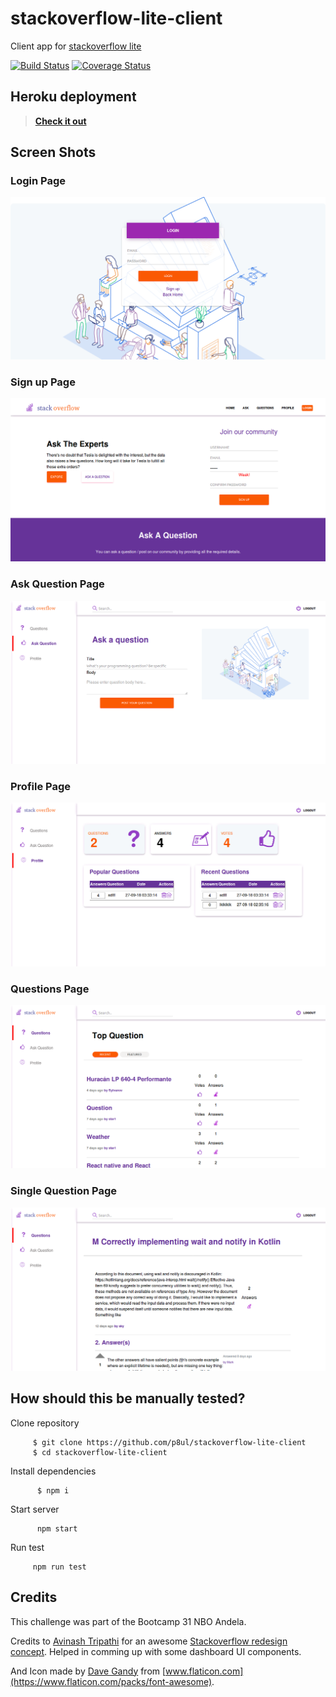 # stackoverflow-lite-client
Client app for [stackoverflow lite](https://github.com/p8ul/stackoverflow-lite/)

[![Build Status](https://travis-ci.org/p8ul/stackoverflow-lite-client.svg?branch=develop)](https://travis-ci.org/p8ul/stackoverflow-lite-client) 
[![Coverage Status](https://coveralls.io/repos/github/p8ul/stackoverflow-lite-client/badge.svg?branch=develop)](https://coveralls.io/github/p8ul/stackoverflow-lite-client?branch=develop)
## Heroku deployment
> **[Check it out](https://stackoverflow-client.herokuapp.com/)**

## Screen Shots
### Login Page
![Login page](/screenshots/login.png?raw=true "Login")

### Sign up Page
![Sign Up](/screenshots/signup.png?raw=true "Signup")

### Ask Question Page
![Ask Question](/screenshots/ask.png?raw=true "Ask question")

### Profile Page
![Profile](/screenshots/profile.png?raw=true "Profile")

### Questions Page
![Questions Page](/screenshots/questions.png?raw=true "Questions")

### Single Question Page
![Single Question](/screenshots/question.png?raw=true "Single Question")



## How should this be manually tested?
Clone repository
```
     $ git clone https://github.com/p8ul/stackoverflow-lite-client
     $ cd stackoverflow-lite-client
```

Install dependencies
```
      $ npm i
```
Start server
```
      npm start
```
Run test
 ```
      npm run test
```
## Credits
This challenge was part of the Bootcamp 31 NBO Andela.

Credits to [Avinash Tripathi](https://dribbble.com/nashatwork) for an awesome [Stackoverflow redesign concept](https://dribbble.com/shots/2876030-Stackoverflow-redesign?_=1535432246078&utm_source=Clipboard_Shot&utm_campaign=nashatwork&utm_content=Stackoverflow%20redesign&utm_medium=Social_Share). Helped in comming up with some dashboard UI components.

And Icon made by [Dave Gandy](https://www.flaticon.com/authors/dave-gandy) from [www.flaticon.com](https://www.flaticon.com/packs/font-awesome).
